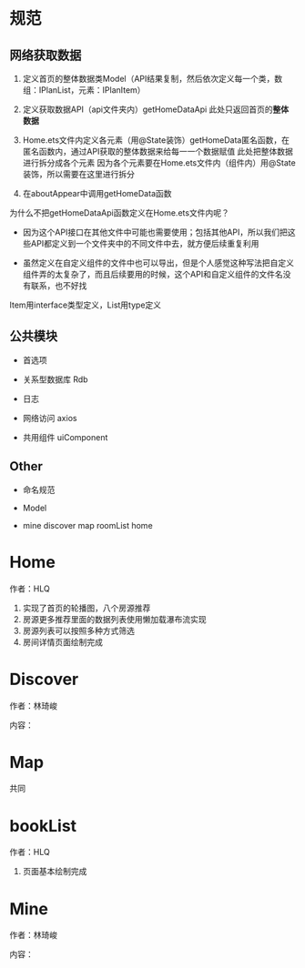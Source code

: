 # 规范

## 网络获取数据

1. 定义首页的整体数据类Model（API结果复制，然后依次定义每一个类，数组：IPlanList，元素：IPlanItem）

1. 定义获取数据API（api文件夹内）getHomeDataApi
   此处只返回首页的**整体数据**

1. Home.ets文件内定义各元素（用@State装饰）getHomeData匿名函数，在匿名函数内，通过API获取的整体数据来给每一一个数据赋值
   此处把整体数据进行拆分成各个元素
   因为各个元素要在Home.ets文件内（组件内）用@State装饰，所以需要在这里进行拆分

1. 在aboutAppear中调用getHomeData函数

为什么不把getHomeDataApi函数定义在Home.ets文件内呢？

- 因为这个API接口在其他文件中可能也需要使用；包括其他API，所以我们把这些API都定义到一个文件夹中的不同文件中去，就方便后续重复利用

- 虽然定义在自定义组件的文件中也可以导出，但是个人感觉这种写法把自定义组件弄的太复杂了，而且后续要用的时候，这个API和自定义组件的文件名没有联系，也不好找

Item用interface类型定义，List用type定义



## 公共模块

- 首选项 

- 关系型数据库 Rdb

- 日志 

- 网络访问 axios  

- 共用组件 uiComponent

## Other

- 命名规范 

- Model 
- mine  discover	 map  roomList home



# Home

作者：HLQ

1. 实现了首页的轮播图，八个房源推荐
2. 房源更多推荐里面的数据列表使用懒加载瀑布流实现
3. 房源列表可以按照多种方式筛选
4. 房间详情页面绘制完成

# Discover	

作者：林琦峻

内容：

# Map	

共同

# bookList	

作者：HLQ

1. 页面基本绘制完成

# Mine

作者：林琦峻

内容：